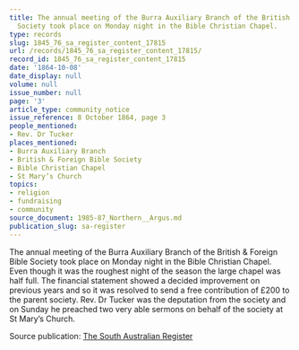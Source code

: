 ```yaml
---
title: The annual meeting of the Burra Auxiliary Branch of the British & Foreign Bible
  Society took place on Monday night in the Bible Christian Chapel.
type: records
slug: 1845_76_sa_register_content_17815
url: /records/1845_76_sa_register_content_17815/
record_id: 1845_76_sa_register_content_17815
date: '1864-10-08'
date_display: null
volume: null
issue_number: null
page: '3'
article_type: community_notice
issue_reference: 8 October 1864, page 3
people_mentioned:
- Rev. Dr Tucker
places_mentioned:
- Burra Auxiliary Branch
- British & Foreign Bible Society
- Bible Christian Chapel
- St Mary’s Church
topics:
- religion
- fundraising
- community
source_document: 1985-87_Northern__Argus.md
publication_slug: sa-register
---
```


The annual meeting of the Burra Auxiliary Branch of the British & Foreign Bible Society took place on Monday night in the Bible Christian Chapel.  Even though it was the roughest night of the season the large chapel was half full.  The financial statement showed a decided improvement on previous years and so it was resolved to send a free contribution of £200 to the parent society.  Rev. Dr Tucker was the deputation from the society and on Sunday he preached two very able sermons on behalf of the society at St Mary’s Church.

Source publication: [The South Australian Register](/publications/sa-register/)
